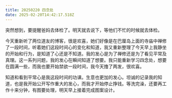 ```yaml
---
title: 20250220 四念处
date: 2025-02-20T14:42:17.518Z
---
```


突然想到，要提醒爸妈去体检了。明天就去说下，等他们不忙的时候就去体检。

今天重新听了两位道友的博客，很是欢喜，她们好像是在巴厘岛上面的寺庙中禅修了一段时间，听着她们这段时间心的变化和知道，我又重新整理了今天早上我静坐的开始和行为，是知道了心还是不知道。我的发心是为了禅修还是为了看见平常及真理。这一系列问题，我的发心在瞬间知道了想要。我只能重新学习四念处，想要在圆满一些，而我也要开始禁欲一段时间，我今天撸了两发，很欢喜。

知道和看到平常心是我这段时间的功课。生意也更加的发心。坦诚的记录我的知道，也是我开始公开写作重大的发心，而我才开始停止挣钱。等洗完澡，还要再工作十来分钟，有图要处理，明天早上接着完成图案设计。